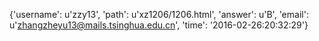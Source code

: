 {'username': u'zzy13', 'path': u'xz1206/1206.html', 'answer': u'B', 'email': u'zhangzheyu13@mails.tsinghua.edu.cn', 'time': '2016-02-26:20:32:29'}